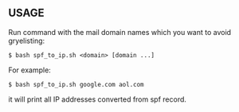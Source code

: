 ## USAGE

Run command with the mail domain names which you want to avoid gryelisting:

```shell
$ bash spf_to_ip.sh <domain> [domain ...]
```

For example:

```
$ bash spf_to_ip.sh google.com aol.com
```

it will print all IP addresses converted from spf record.
